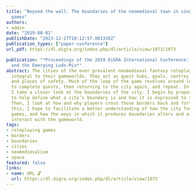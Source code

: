 ```yaml
---
title: "Beyond the wall: The boundaries of the neomedieval town in singleplayer roleplaying
  games"
authors:
- admin
date: "2019-08-01"
publishDate: "2023-12-27T10:12:57.001338Z"
publication_types: ["paper-conference"]
url_pdf: https://dl.digra.org/index.php/dl/article/view/1073/1073

publication: "*Proceedings of the 2019 DiGRA International Conference: Game, Play
  and the Emerging Ludo-Mix*"
abstract: The cities of the ever prevalent neomedieval fantasy roleplaying game are
  integral to their gameworlds. They act as quest hubs, goals, centres for action
  and places of safety. Much of the loop of the game revolves around leaving the city
  to complete quests, then returning to the city again, and repeat. In this paper,
  I take a closer look at the boundaries of the city. I begin by proposing a model
  to help define what a city’s boundary is and how it is expressed to the player.
  Then, I look at how and why players cross those borders back and forth. Through
  this, I hope to facilitate a better understanding of how the city functions in roleplaying
  games, and how the ways in which it produces boundaries alters and affects how players
  interact with the gameworld.
tags:
- roleplaying games
- borders
- boundaries
- cities
- neomedievalism
- space
featured: false
links:
- name: URL 🔓
  url: https://dl.digra.org/index.php/dl/article/view/1073
---
```

